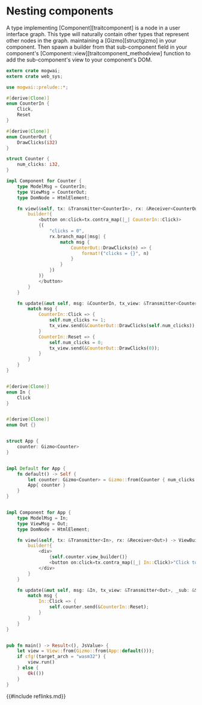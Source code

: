 # Nesting components
A type implementing [Component][traitcomponent] is a node in a user interface graph.
This type will naturally contain other types that represent other nodes in the graph.
maintaining a [Gizmo][structgizmo] in your component. Then spawn a builder from that sub-component field in your
component's [Component::view][traitcomponent_methodview] function to add the sub-component's view to your component's DOM.

```rust
extern crate mogwai;
extern crate web_sys;

use mogwai::prelude::*;

#[derive(Clone)]
enum CounterIn {
    Click,
    Reset
}

#[derive(Clone)]
enum CounterOut {
    DrawClicks(i32)
}

struct Counter {
    num_clicks: i32,
}

impl Component for Counter {
    type ModelMsg = CounterIn;
    type ViewMsg = CounterOut;
    type DomNode = HtmlElement;

    fn view(&self, tx: &Transmitter<CounterIn>, rx: &Receiver<CounterOut>) -> ViewBuilder<HtmlElement> {
        builder!{
            <button on:click=tx.contra_map(|_| CounterIn::Click)>
            {(
                "clicks = 0",
                rx.branch_map(|msg| {
                    match msg {
                        CounterOut::DrawClicks(n) => {
                            format!("clicks = {}", n)
                        }
                    }
                })
            )}
            </button>
        }
    }

    fn update(&mut self, msg: &CounterIn, tx_view: &Transmitter<CounterOut>, _sub: &Subscriber<CounterIn>) {
        match msg {
            CounterIn::Click => {
                self.num_clicks += 1;
                tx_view.send(&CounterOut::DrawClicks(self.num_clicks));
            }
            CounterIn::Reset => {
                self.num_clicks = 0;
                tx_view.send(&CounterOut::DrawClicks(0));
            }
        }
    }
}


#[derive(Clone)]
enum In {
    Click
}


#[derive(Clone)]
enum Out {}


struct App {
    counter: Gizmo<Counter>
}


impl Default for App {
    fn default() -> Self {
        let counter: Gizmo<Counter> = Gizmo::from(Counter { num_clicks: 0 });
        App{ counter }
    }
}


impl Component for App {
    type ModelMsg = In;
    type ViewMsg = Out;
    type DomNode = HtmlElement;

    fn view(&self, tx: &Transmitter<In>, rx: &Receiver<Out>) -> ViewBuilder<HtmlElement> {
        builder!{
            <div>
                {self.counter.view_builder()}
                <button on:click=tx.contra_map(|_| In::Click)>"Click to reset"</button>
            </div>
        }
    }

    fn update(&mut self, msg: &In, tx_view: &Transmitter<Out>, _sub: &Subscriber<In>) {
        match msg {
            In::Click => {
                self.counter.send(&CounterIn::Reset);
            }
        }
    }
}


pub fn main() -> Result<(), JsValue> {
    let view = View::from(Gizmo::from(App::default()));
    if cfg!(target_arch = "wasm32") {
        view.run()
    } else {
        Ok(())
    }
}
```

{{#include reflinks.md}}
